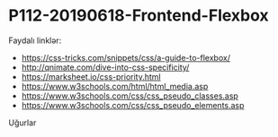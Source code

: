 # P112-20190618-Frontend-Flexbox

Faydalı linklər:

- https://css-tricks.com/snippets/css/a-guide-to-flexbox/
- http://qnimate.com/dive-into-css-specificity/
- https://marksheet.io/css-priority.html
- https://www.w3schools.com/html/html_media.asp
- https://www.w3schools.com/css/css_pseudo_classes.asp
- https://www.w3schools.com/css/css_pseudo_elements.asp


Uğurlar